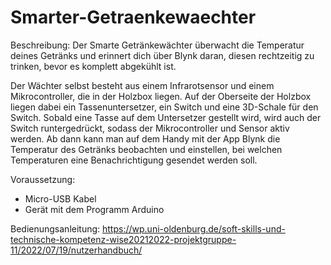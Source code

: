 # Smarter-Getraenkewaechter

Beschreibung:
Der Smarte Getränkewächter überwacht die Temperatur deines Getränks und erinnert dich über Blynk daran, diesen rechtzeitig zu trinken, bevor es komplett abgekühlt ist.

Der Wächter selbst besteht aus einem Infrarotsensor und einem Mikrocontroller, die in der Holzbox liegen. Auf der Oberseite der Holzbox liegen dabei ein Tassenuntersetzer, ein Switch und eine 3D-Schale für den Switch.
Sobald eine Tasse auf dem Untersetzer gestellt wird, wird auch der Switch runtergedrückt, sodass der Mikrocontroller und Sensor aktiv werden. Ab dann kann man auf dem Handy mit der App Blynk die Temperatur des Getränks beobachten und einstellen, bei welchen Temperaturen eine Benachrichtigung gesendet werden soll.

Voraussetzung:
- Micro-USB Kabel
- Gerät mit dem Programm Arduino

Bedienungsanleitung: https://wp.uni-oldenburg.de/soft-skills-und-technische-kompetenz-wise20212022-projektgruppe-11/2022/07/19/nutzerhandbuch/

